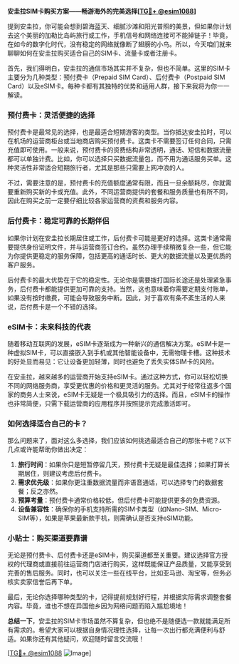 **安圭拉SIM卡购买方案——畅游海外的完美选择[[TG💪+ @esim1088](https://t.me/s/esim1088)]**

提到安圭拉，你可能会想到碧海蓝天、细腻沙滩和阳光普照的美景，但如果你计划去这个美丽的加勒比岛屿旅行或工作，手机信号和网络连接可不能掉链子！毕竟，在如今的数字化时代，没有稳定的网络就像断了翅膀的小鸟。所以，今天咱们就来聊聊如何在安圭拉购买适合自己的SIM卡、流量卡或者注册卡。

首先，我们得明白，安圭拉的通信市场其实并不复杂，但也不简单。这里的SIM卡主要分为几种类型：预付费卡（Prepaid SIM Card）、后付费卡（Postpaid SIM Card）以及eSIM卡。每种卡都有其独特的优势和适用人群，接下来我将为你一一解读。

### 预付费卡：灵活便捷的选择

预付费卡是最常见的选择，也是最适合短期游客的类型。当你抵达安圭拉时，可以在机场的运营商柜台或当地商店购买预付费卡。这类卡不需要签订任何合同，只需充值即可使用。一般来说，预付费卡的资费结构非常透明，通话、短信和数据流量都可以单独计费。比如，你可以选择只买数据流量包，而不用为通话服务买单。这种灵活性非常适合短期旅行者，尤其是那些只需要上网冲浪的人。

不过，需要注意的是，预付费卡的充值额度通常有限，而且一旦余额耗尽，你就需要重新购买新的卡或充值。此外，不同运营商提供的套餐和服务质量也有所不同，因此在购买之前一定要仔细比较各家运营商的资费和服务内容。

### 后付费卡：稳定可靠的长期伴侣

如果你计划在安圭拉长期居住或工作，后付费卡可能是更好的选择。这类卡通常需要提供身份证明文件，并与运营商签订合约。虽然办理手续稍微复杂一些，但它能为你提供更稳定的服务保障，包括更高的通话时长、更大的数据流量以及更优质的客户服务。

后付费卡的最大优势在于它的稳定性。无论你是需要拨打国际长途还是处理紧急事务，后付费卡都能提供更加可靠的支持。当然，这也意味着你需要定期支付账单，如果没有按时缴费，可能会导致服务中断。因此，对于喜欢有条不紊生活的人来说，后付费卡是一个不错的选择。

### eSIM卡：未来科技的代表

随着移动互联网的发展，eSIM卡逐渐成为一种新兴的通信解决方案。eSIM卡是一种虚拟SIM卡，可以直接嵌入到手机或其他智能设备中，无需物理卡槽。这种技术的好处显而易见：它让设备更加轻薄，同时也避免了丢失实体SIM卡的风险。

在安圭拉，越来越多的运营商开始支持eSIM卡。通过这种方式，你可以轻松切换不同的网络服务商，享受更优惠的价格和更灵活的服务。尤其对于经常往返多个国家的商务人士来说，eSIM卡无疑是一个极具吸引力的选择。而且，eSIM卡的操作也非常简便，只需下载运营商的应用程序并按照提示完成激活即可。

### 如何选择适合自己的卡？

那么问题来了，面对这么多选择，我们应该如何挑选最适合自己的那张卡呢？以下几点或许能帮助你做出决定：

1. **旅行时间**：如果你只是短暂停留几天，预付费卡无疑是最佳选择；如果打算长期居住，则建议考虑后付费卡。
2. **需求优先级**：如果你更注重数据流量而非语音通话，可以选择专门的数据套餐；反之亦然。
3. **预算考量**：预付费卡通常价格较低，但后付费卡可能提供更多的免费资源。
4. **设备兼容性**：确保你的手机支持所需的SIM卡类型（如Nano-SIM、Micro-SIM等），如果是苹果最新款手机，则需确认是否支持eSIM功能。

### 小贴士：购买渠道要靠谱

无论是预付费卡、后付费卡还是eSIM卡，购买渠道都至关重要。建议选择官方授权的代理商或直接前往运营商门店进行购买，这样既能保证产品质量，又能享受到完善的售后服务。同时，也可以关注一些在线平台，比如亚马逊、淘宝等，但务必核实卖家信誉后再下单。

最后，无论你选择哪种类型的卡，记得提前规划好行程，并根据实际需求调整套餐内容。毕竟，谁也不想在异国他乡因为网络问题而陷入尴尬境地！

**总结一下**，安圭拉的SIM卡市场虽然不算复杂，但也绝不是随便选一款就能满足所有需求的。希望大家可以根据自身情况理性选择，让每一次出行都充满便利与舒适。如果你还有其他疑问，欢迎随时留言交流哦！

[[TG💪+ @esim1088](https://t.me/s/esim1088) ![Image](https://i.postimg.cc/4NQfJmqS/Snipaste-2025-05-13-00-14-12.png)]